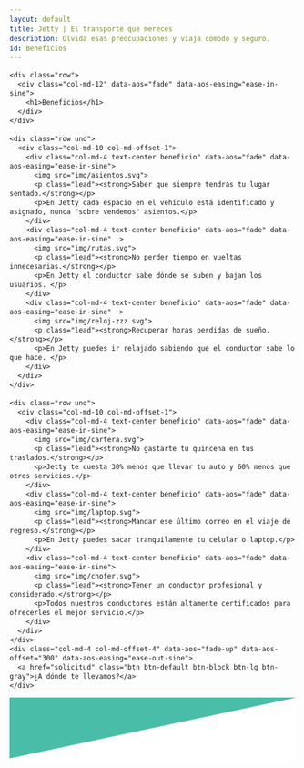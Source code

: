 ```yaml
---
layout: default
title: Jetty | El transporte que mereces
description: Olvida esas preocupaciones y viaja cómodo y seguro.
id: Beneficios
---
```


<div class="container-fluid beneficios">
  <div class="container">

    <div class="row">
      <div class="col-md-12" data-aos="fade" data-aos-easing="ease-in-sine">
        <h1>Beneficios</h1>
      </div>
    </div>

    <div class="row uno">
      <div class="col-md-10 col-md-offset-1">
        <div class="col-md-4 text-center beneficio" data-aos="fade" data-aos-easing="ease-in-sine">
          <img src="img/asientos.svg">
          <p class="lead"><strong>Saber que siempre tendrás tu lugar sentado.</strong></p>
          <p>En Jetty cada espacio en el vehículo está identificado y asignado, nunca "sobre vendemos" asientos.</p>
        </div>
        <div class="col-md-4 text-center beneficio" data-aos="fade" data-aos-easing="ease-in-sine"  >
          <img src="img/rutas.svg">
          <p class="lead"><strong>No perder tiempo en vueltas innecesarias.</strong></p>
          <p>En Jetty el conductor sabe dónde se suben y bajan los usuarios. </p>
        </div>
        <div class="col-md-4 text-center beneficio" data-aos="fade" data-aos-easing="ease-in-sine"  >
          <img src="img/reloj-zzz.svg">
          <p class="lead"><strong>Recuperar horas perdidas de sueño.</strong></p>
          <p>En Jetty puedes ir relajado sabiendo que el conductor sabe lo que hace. </p>
        </div>
      </div>
    </div>

    <div class="row uno">
      <div class="col-md-10 col-md-offset-1">
        <div class="col-md-4 text-center beneficio" data-aos="fade" data-aos-easing="ease-in-sine">
          <img src="img/cartera.svg">
          <p class="lead"><strong>No gastarte tu quincena en tus traslados.</strong></p>
          <p>Jetty te cuesta 30% menos que llevar tu auto y 60% menos que otros servicios.</p>
        </div>
        <div class="col-md-4 text-center beneficio" data-aos="fade" data-aos-easing="ease-in-sine">
          <img src="img/laptop.svg">
          <p class="lead"><strong>Mandar ese último correo en el viaje de regreso.</strong></p>
          <p>En Jetty puedes sacar tranquilamente tu celular o laptop.</p>
        </div>
        <div class="col-md-4 text-center beneficio" data-aos="fade" data-aos-easing="ease-in-sine">
          <img src="img/chofer.svg">
          <p class="lead"><strong>Tener un conductor profesional y considerado.</strong></p>
          <p>Todos nuestros conductores están altamente certificados para ofrecerles el mejor servicio.</p>
        </div>
      </div>
    </div>
    <div class="col-md-4 col-md-offset-4" data-aos="fade-up" data-aos-offset="300" data-aos-easing="ease-out-sine">
      <a href="solicitud" class="btn btn-default btn-block btn-lg btn-gray">¿A dónde te llevamos?</a>
    </div>
  </div>
</div>

<div class="clearfix"></div>

<div class="space-greenUp">
  <img src="img/back-green-up.png">
</div>